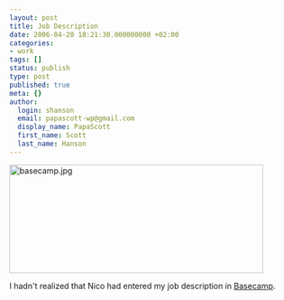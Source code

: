 ```yaml
---
layout: post
title: Job Description
date: 2006-04-20 18:21:30.000000000 +02:00
categories:
- work
tags: []
status: publish
type: post
published: true
meta: {}
author:
  login: shanson
  email: papascott-wp@gmail.com
  display_name: PapaScott
  first_name: Scott
  last_name: Hanson
---
```

<p><img src="https://www.papascott.de/wordpress/wp-content/uploads/2006/04//basecamp2.jpg" border="0" height="192" width="450" alt="basecamp.jpg" /></p>
<p>I hadn't realized that Nico had entered my job description in <a href="http://www.basecamphq.com/">Basecamp</a>.</p>
